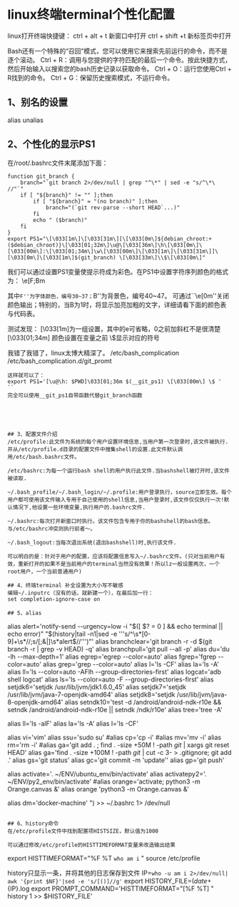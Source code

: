# linux终端terminal个性化配置
linux打开终端快捷键：
ctrl + alt + t  新窗口中打开
ctrl + shift +t 新标签页中打开

Bash还有一个特殊的“召回”模式，您可以使用它来搜索先前运行的命令，而不是逐个滚动。
Ctrl + R：调用与您提供的字符匹配的最后一个命令。按此快捷方式，然后开始输入以搜索您的bash历史记录以获取命令。
Ctrl + O：运行您使用Ctrl + R找到的命令。
Ctrl + G：保留历史搜索模式，不运行命令。

## 1、别名的设置
alias
unalias

## 2、个性化的显示PS1
在/root/.bashrc文件末尾添加下面：
```
function git_branch {
    branch="`git branch 2>/dev/null | grep "^\*" | sed -e "s/^\*\ //"`"
    if [ "${branch}" != "" ];then
        if [ "${branch}" = "(no branch)" ];then
            branch="(`git rev-parse --short HEAD`...)"
        fi
        echo " ($branch)"
    fi
}
export PS1="\[\033[1m\]\[\033[31m\][\[\033[0m\]${debian_chroot:+($debian_chroot)}\[\033[01;32m\]\u@\[\033[36m\]\h\[\033[0m\]\[\033[00m\]:\[\033[01;34m\]\w\[\033[00m\]\[\033[1m\]\[\033[31m\]]\[\033[0m\]\[\033[1m\]$(git_branch) \[\033[33m\]\\$\[\033[0m\]"
```

我们可以通过设置PS1变量使提示符成为彩色。在PS1中设置字符序列颜色的格式为：
\e[F;Bm

其中``F''为字体颜色，编号30~37；``B''为背景色，编号40~47。
可通过``\e[0m''关闭颜色输出；特别的，当B为1时，将显示加亮加粗的文字，详细请看下面的颜色表与代码表。

测试发现：
\[\033[1m\]为一组设置，其中的e可省略，0之前加斜杠不是很清楚
\[\033[01;34m\]
颜色设置在变量之前
\\$显示对应的符号


我错了我错了，linux太博大精深了。
/etc/bash_complication
/etc/bash_complication.d/git_promt
```
这样就可以了：
export PS1='[\u@\h: $PWD]\033[01;36m $(__git_ps1) \[\033[00m\] \$ '
``
完全可以使用__git_ps1自带函数代替git_branch函数





## 3、配置文件介绍
/etc/profile:此文件为系统的每个用户设置环境信息,当用户第一次登录时,该文件被执行.并从/etc/profile.d目录的配置文件中搜集shell的设置.此文件默认调用/etc/bash.bashrc文件。

/etc/bashrc:为每一个运行bash shell的用户执行此文件.当bashshell被打开时,该文件被读取.

~/.bash_profile/~/.bash_login/~/.profile:用户登录执行，source立即生效。每个用户都可使用该文件输入专用于自己使用的shell信息,当用户登录时,该文件仅仅执行一次!默认情况下,他设置一些环境变量,执行用户的.bashrc文件.

~/.bashrc:每次打开新窗口时执行。该文件包含专用于你的bashshell的bash信息。与/etc/bashrc冲突则执行前者～。

~/.bash_logout:当每次退出系统(退出bashshell)时,执行该文件. 

可以明白的是：针对于用户的配置，应该将配置信息写入~/.bashrc文件。(只对当前用户有效，重新打开的如果不是当前用户的terminal当然没有效果！所以lz一般设置两次，一个root用户，一个当前普通用户)

## 4、终端terminal 补全设置为大小写不敏感
编辑~/.inputrc（没有的话，就新建一个），在最后加一行： 
set completion-ignore-case on

## 5、alias
```
alias alert='notify-send --urgency=low -i "$([ $? = 0 ] && echo terminal || echo error)" "$(history|tail -n1|sed -e '\''s/^\s*[0-9]\+\s*//;s/[;&|]\s*alert$//'\'')"'
alias branchclear='git branch -r -d $(git branch -r | grep -v HEAD) -q'
alias branchpull='git pull --all -p'
alias du='du -lh --max-depth=1'
alias egrep='egrep --color=auto'
alias fgrep='fgrep --color=auto'
alias grep='grep --color=auto'
alias l='ls -CF'
alias la='ls -A'
alias ll='ls --color=auto -AFlh --group-directories-first'
alias logcat='adb shell logcat'
alias ls='ls --color=auto -F --group-directories-first'
alias setjdk6='setjdk /usr/lib/jvm/jdk1.6.0_45'
alias setjdk7='setjdk /usr/lib/jvm/java-7-openjdk-amd64'
alias setjdk8='setjdk /usr/lib/jvm/java-8-openjdk-amd64'
alias setndk10='test -d /android/android-ndk-r10e && setndk /android/android-ndk-r10e || setndk /ndk/r10e'
alias tree='tree -A'


alias ll='ls -alF'
alias la='ls -A'
alias l='ls -CF'
 
alias vi='vim'
alias ssu='sudo su'
#alias cp='cp -i'
#alias mv='mv -i'
alias rm='rm -i'
#alias ga='git add . ; find . -size +50M ! -path *git* | xargs git reset HEAD'
alias ga='find . -size +100M ! -path *git* | cut -c 3- > .gitignore; git add .'
alias gs='git status'
alias gc='git commit -m 'update''
alias gp='git push'
 
alias activate='. ~/ENV/ubuntu_env/bin/activate'
alias activatepy2='. ~/ENV/py2_env/bin/activate'
#alias orange='activate; python3 -m Orange.canvas &'
alias orange 'python3 -m Orange.canvas &'
 
alias dm='docker-machine'
") >> ~/.bashrc 1> /dev/null
```

## 6、history命令
在/etc/profile文件中找到配置项HISTSIZE，默认值为1000

可以通过修改/etc/profile的HISTTIMEFORMAT变量来改造输出结果
```
export HISTTIMEFORMAT="%F %T `who am i` "
source /etc/profile

history只显示一条，并将其他的日志保存到文件
IP=`who -u am i 2>/dev/null| awk '{print $NF}'|sed -e 's/[()]//g'`
export HISTORY_FILE=$(date +%Y%m%d%H%M)_${IP}.log
export PROMPT_COMMAND='HISTTIMEFORMAT="[%F %T] " history 1 >> $HISTORY_FILE'
```









